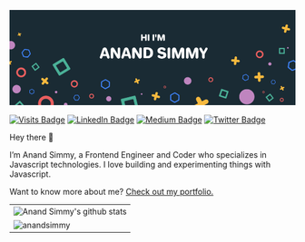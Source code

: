 [![Anand Simmy's GitHub Banner](./assets/GithubHeader.png)](https://anandsimmy.com/)

[![Visits Badge](https://badges.pufler.dev/visits/anandsimmy/anandsimmy)](https://anandsimmy.com/)
[![LinkedIn Badge](https://img.shields.io/badge/LinkedIn-Profile-informational?style=flat&logo=linkedin&logoColor=white&color=0D76A8)](https://www.linkedin.com/in/anandsimmy/)
[![Medium Badge](https://img.shields.io/badge/Medium-Profile-informational?style=flat&logo=medium&logoColor=white&color=black)](https://medium.com/@anandsimmy7)
[![Twitter Badge](https://img.shields.io/badge/Twitter-Profile-informational?style=flat&logo=twitter&logoColor=white&color=1CA2F1)](https://twitter.com/AnandSimmy)

Hey there 👋

I’m Anand Simmy, a Frontend Engineer and Coder who specializes in Javascript technologies. I love building and experimenting things with Javascript.

Want to know more about me? [Check out my portfolio.](https://anandsimmy.com/)

<!-- | <div href="https://github.com/anandsimmy"><img align="center" src="https://github-readme-stats.vercel.app/api?username=anandsimmy&show_icons=true&count_private=true&theme=buefy&icon_color=7957d5&hide_border=true" alt="Anand Simmy's github stats" /></div> |
| ------------- |
| <div href="https://github.com/anandsimmy"><img align="center" src="https://github-readme-streak-stats.herokuapp.com?user=anandsimmy&theme=buefy&hide_border=true&date_format=M%20j%5B%2C%20Y%5D&currStreakNum=DD2727&currStreakLabel=7a58d5&fire=DD2727" alt="anandsimmy" /></div> | -->

<table>
  <tr>
    <td>
        <img align="center" src="https://github-readme-stats.vercel.app/api?username=anandsimmy&show_icons=true&count_private=true&theme=buefy&icon_color=7957d5&hide_border=true" alt="Anand Simmy's github stats" />
    </td>
    <!-- <td rowspan="2"><img align="center" src="https://github-readme-stats.vercel.app/api/top-langs?username=anandsimmy&locale=en&show_icons=true&count_private=true&theme=buefy&icon_color=7957d5&hide_border=true" alt="anandsimmy" /></td>
  </tr> -->
  <tr>
    <td>
        <img align="center" src="https://github-readme-streak-stats.herokuapp.com?user=anandsimmy&theme=buefy&hide_border=true&date_format=M%20j%5B%2C%20Y%5D&currStreakNum=DD2727&currStreakLabel=7a58d5&fire=DD2727" alt="anandsimmy" />
    </td>
  </tr>
</table>